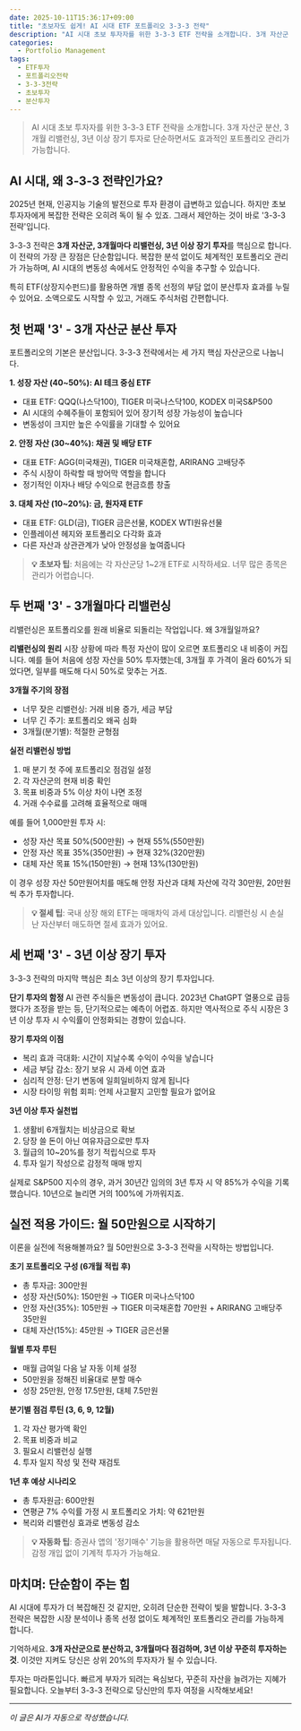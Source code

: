 ```yaml
---
date: 2025-10-11T15:36:17+09:00
title: "초보자도 쉽게! AI 시대 ETF 포트폴리오 3-3-3 전략"
description: "AI 시대 초보 투자자를 위한 3-3-3 ETF 전략을 소개합니다. 3개 자산군 분산, 3개월 리밸런싱, 3년 이상 장기 투자로 단순하면서도 효과적인 포트폴리오 관리가 가능합니다."
categories:
  - Portfolio Management
tags:
  - ETF투자
  - 포트폴리오전략
  - 3-3-3전략
  - 초보투자
  - 분산투자
---
```


> AI 시대 초보 투자자를 위한 3-3-3 ETF 전략을 소개합니다. 3개 자산군 분산, 3개월 리밸런싱, 3년 이상 장기 투자로 단순하면서도 효과적인 포트폴리오 관리가 가능합니다.



<!-- more -->

## AI 시대, 왜 3-3-3 전략인가요?

2025년 현재, 인공지능 기술의 발전으로 투자 환경이 급변하고 있습니다. 하지만 초보 투자자에게 복잡한 전략은 오히려 독이 될 수 있죠. 그래서 제안하는 것이 바로 '3-3-3 전략'입니다.

3-3-3 전략은 **3개 자산군, 3개월마다 리밸런싱, 3년 이상 장기 투자**를 핵심으로 합니다. 이 전략의 가장 큰 장점은 단순함입니다. 복잡한 분석 없이도 체계적인 포트폴리오 관리가 가능하며, AI 시대의 변동성 속에서도 안정적인 수익을 추구할 수 있습니다.

특히 ETF(상장지수펀드)를 활용하면 개별 종목 선정의 부담 없이 분산투자 효과를 누릴 수 있어요. 소액으로도 시작할 수 있고, 거래도 주식처럼 간편합니다.

## 첫 번째 '3' - 3개 자산군 분산 투자

포트폴리오의 기본은 분산입니다. 3-3-3 전략에서는 세 가지 핵심 자산군으로 나눕니다.

**1. 성장 자산 (40~50%): AI 테크 중심 ETF**
- 대표 ETF: QQQ(나스닥100), TIGER 미국나스닥100, KODEX 미국S&P500
- AI 시대의 수혜주들이 포함되어 있어 장기적 성장 가능성이 높습니다
- 변동성이 크지만 높은 수익률을 기대할 수 있어요

**2. 안정 자산 (30~40%): 채권 및 배당 ETF**
- 대표 ETF: AGG(미국채권), TIGER 미국채혼합, ARIRANG 고배당주
- 주식 시장이 하락할 때 방어막 역할을 합니다
- 정기적인 이자나 배당 수익으로 현금흐름 창출

**3. 대체 자산 (10~20%): 금, 원자재 ETF**
- 대표 ETF: GLD(금), TIGER 금은선물, KODEX WTI원유선물
- 인플레이션 헤지와 포트폴리오 다각화 효과
- 다른 자산과 상관관계가 낮아 안정성을 높여줍니다

> **💡 초보자 팁**: 처음에는 각 자산군당 1~2개 ETF로 시작하세요. 너무 많은 종목은 관리가 어렵습니다.

## 두 번째 '3' - 3개월마다 리밸런싱

리밸런싱은 포트폴리오를 원래 비율로 되돌리는 작업입니다. 왜 3개월일까요?

**리밸런싱의 원리**
시장 상황에 따라 특정 자산이 많이 오르면 포트폴리오 내 비중이 커집니다. 예를 들어 처음에 성장 자산을 50% 투자했는데, 3개월 후 가격이 올라 60%가 되었다면, 일부를 매도해 다시 50%로 맞추는 거죠.

**3개월 주기의 장점**
- 너무 잦은 리밸런싱: 거래 비용 증가, 세금 부담
- 너무 긴 주기: 포트폴리오 왜곡 심화
- 3개월(분기별): 적절한 균형점

**실전 리밸런싱 방법**
1. 매 분기 첫 주에 포트폴리오 점검일 설정
2. 각 자산군의 현재 비중 확인
3. 목표 비중과 5% 이상 차이 나면 조정
4. 거래 수수료를 고려해 효율적으로 매매

예를 들어 1,000만원 투자 시:
- 성장 자산 목표 50%(500만원) → 현재 55%(550만원)
- 안정 자산 목표 35%(350만원) → 현재 32%(320만원)
- 대체 자산 목표 15%(150만원) → 현재 13%(130만원)

이 경우 성장 자산 50만원어치를 매도해 안정 자산과 대체 자산에 각각 30만원, 20만원씩 추가 투자합니다.

> **💡 절세 팁**: 국내 상장 해외 ETF는 매매차익 과세 대상입니다. 리밸런싱 시 손실 난 자산부터 매도하면 절세 효과가 있어요.

## 세 번째 '3' - 3년 이상 장기 투자

3-3-3 전략의 마지막 핵심은 최소 3년 이상의 장기 투자입니다.

**단기 투자의 함정**
AI 관련 주식들은 변동성이 큽니다. 2023년 ChatGPT 열풍으로 급등했다가 조정을 받는 등, 단기적으로는 예측이 어렵죠. 하지만 역사적으로 주식 시장은 3년 이상 투자 시 수익률이 안정화되는 경향이 있습니다.

**장기 투자의 이점**
- 복리 효과 극대화: 시간이 지날수록 수익이 수익을 낳습니다
- 세금 부담 감소: 장기 보유 시 과세 이연 효과
- 심리적 안정: 단기 변동에 일희일비하지 않게 됩니다
- 시장 타이밍 위험 회피: 언제 사고팔지 고민할 필요가 없어요

**3년 이상 투자 실천법**
1. 생활비 6개월치는 비상금으로 확보
2. 당장 쓸 돈이 아닌 여유자금으로만 투자
3. 월급의 10~20%를 정기 적립식으로 투자
4. 투자 일기 작성으로 감정적 매매 방지

실제로 S&P500 지수의 경우, 과거 30년간 임의의 3년 투자 시 약 85%가 수익을 기록했습니다. 10년으로 늘리면 거의 100%에 가까워지죠.

## 실전 적용 가이드: 월 50만원으로 시작하기

이론을 실전에 적용해볼까요? 월 50만원으로 3-3-3 전략을 시작하는 방법입니다.

**초기 포트폴리오 구성 (6개월 적립 후)**
- 총 투자금: 300만원
- 성장 자산(50%): 150만원 → TIGER 미국나스닥100
- 안정 자산(35%): 105만원 → TIGER 미국채혼합 70만원 + ARIRANG 고배당주 35만원
- 대체 자산(15%): 45만원 → TIGER 금은선물

**월별 투자 루틴**
- 매월 급여일 다음 날 자동 이체 설정
- 50만원을 정해진 비율대로 분할 매수
- 성장 25만원, 안정 17.5만원, 대체 7.5만원

**분기별 점검 루틴 (3, 6, 9, 12월)**
1. 각 자산 평가액 확인
2. 목표 비중과 비교
3. 필요시 리밸런싱 실행
4. 투자 일지 작성 및 전략 재검토

**1년 후 예상 시나리오**
- 총 투자원금: 600만원
- 연평균 7% 수익률 가정 시 포트폴리오 가치: 약 621만원
- 복리와 리밸런싱 효과로 변동성 감소

> **💡 자동화 팁**: 증권사 앱의 '정기매수' 기능을 활용하면 매달 자동으로 투자됩니다. 감정 개입 없이 기계적 투자가 가능해요.

## 마치며: 단순함이 주는 힘

AI 시대에 투자가 더 복잡해진 것 같지만, 오히려 단순한 전략이 빛을 발합니다. 3-3-3 전략은 복잡한 시장 분석이나 종목 선정 없이도 체계적인 포트폴리오 관리를 가능하게 합니다.

기억하세요. **3개 자산군으로 분산하고, 3개월마다 점검하며, 3년 이상 꾸준히 투자하는 것**. 이것만 지켜도 당신은 상위 20%의 투자자가 될 수 있습니다.

투자는 마라톤입니다. 빠르게 부자가 되려는 욕심보다, 꾸준히 자산을 늘려가는 지혜가 필요합니다. 오늘부터 3-3-3 전략으로 당신만의 투자 여정을 시작해보세요!

---

*이 글은 AI가 자동으로 작성했습니다.*
